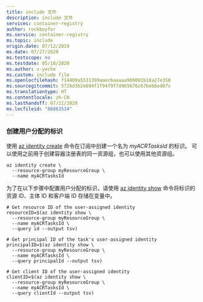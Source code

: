 ```yaml
---
title: include 文件
description: include 文件
services: container-registry
author: rockboyfor
ms.service: container-registry
ms.topic: include
origin.date: 07/12/2019
ms.date: 07/27/2020
ms.testscope: no
ms.testdate: 05/18/2020
ms.author: v-yeche
ms.custom: include file
ms.openlocfilehash: f14409a5531399aaec6aaaaa969001b18a27e350
ms.sourcegitcommit: 5726d3b2e694f1f94f9f7d965676c67beb6ed07c
ms.translationtype: HT
ms.contentlocale: zh-CN
ms.lasthandoff: 07/21/2020
ms.locfileid: "86863534"
---
```

### <a name="create-a-user-assigned-identity"></a>创建用户分配的标识

使用 [az identity create][az-identity-create] 命令在订阅中创建一个名为 *myACRTasksId* 的标识。 可以使用之前用于创建容器注册表的同一资源组，也可以使用其他资源组。

```azurecli
az identity create \
  --resource-group myResourceGroup \
  --name myACRTasksId
```

为了在以下步骤中配置用户分配的标识，请使用 [az identity show][az-identity-show] 命令将标识的资源 ID、主体 ID 和客户端 ID 存储在变量中。

```azurecli
# Get resource ID of the user-assigned identity
resourceID=$(az identity show \
  --resource-group myResourceGroup \
  --name myACRTasksId \
  --query id --output tsv)

# Get principal ID of the task's user-assigned identity
principalID=$(az identity show \
  --resource-group myResourceGroup \
  --name myACRTasksId \
  --query principalId --output tsv)

# Get client ID of the user-assigned identity
clientID=$(az identity show \
  --resource-group myResourceGroup \
  --name myACRTasksId \
  --query clientId --output tsv)
```

<!-- LINKS - Internal -->

[az-identity-create]: https://docs.microsoft.com/cli/azure/identity?view=azure-cli-latest#az-identity-create
[az-identity-show]: https://docs.microsoft.com/cli/azure/identity?view=azure-cli-latest#az-identity-show

<!-- Update_Description: update meta properties, wording update, update link -->
